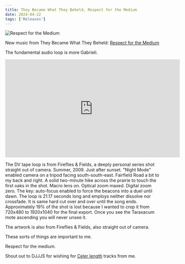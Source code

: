 ```yaml
---
title: They Became What They Beheld, Respect for the Medium
date: 2024-04-22
tags: ['Releases']
---
```


![Respect for the Medium](/rm_ation/images/respect-for-the-medium.jpg)

New music from They Became What They Beheld: [Respect for the Medium](https://theybecamewhattheybeheld.bandcamp.com/album/respect-for-the-medium)

The fundamental audio loop is more Gabrieli.<!--x-->

<iframe width="560" height="315" src="https://www.youtube.com/embed/nzW5i-ifn5g?si=nEgFG8FmWsvw0DJC" title="YouTube video player" frameborder="0" allow="accelerometer; autoplay; clipboard-write; encrypted-media; gyroscope; picture-in-picture; web-share" referrerpolicy="strict-origin-when-cross-origin" allowfullscreen></iframe>

The DV tape loop is from Fireflies & Fields, a deeply personal series shot straight out of camera. Summer, 2009. Just after sunset. "Night Mode" enabled camera on a tripod facing south-south-east. Fairfield Road a bit to my back and right. A solid two-minute hike across the prairie to touch the first oaks in the shot. Macro lens on. Optical zoom maxed. Digital zoom zero. The key: auto-focus enabled to force the beacons into a duel until dawn. The loop is 21.17 seconds long and employs neither dissolve nor crossfade. It is same hard cut over and over until the song ends. Approximately 19% of the shot is lost because I wanted to crop it from 720x480 to 1920x1040 for the final export. Once you see the Taraxacum mote ascending you will never unsee it.

The artwork is also from Fireflies & Fields, also straight out of camera.

These sorts of things are important to me.

Respect for the medium.

Shout out to DJJJS for wishing for [Celer length](http://celer.jp) tracks from me.
